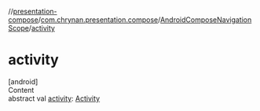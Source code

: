 //[presentation-compose](../../../index.md)/[com.chrynan.presentation.compose](../index.md)/[AndroidComposeNavigationScope](index.md)/[activity](activity.md)



# activity  
[android]  
Content  
abstract val [activity](activity.md): [Activity](https://developer.android.com/reference/kotlin/android/app/Activity.html)  



